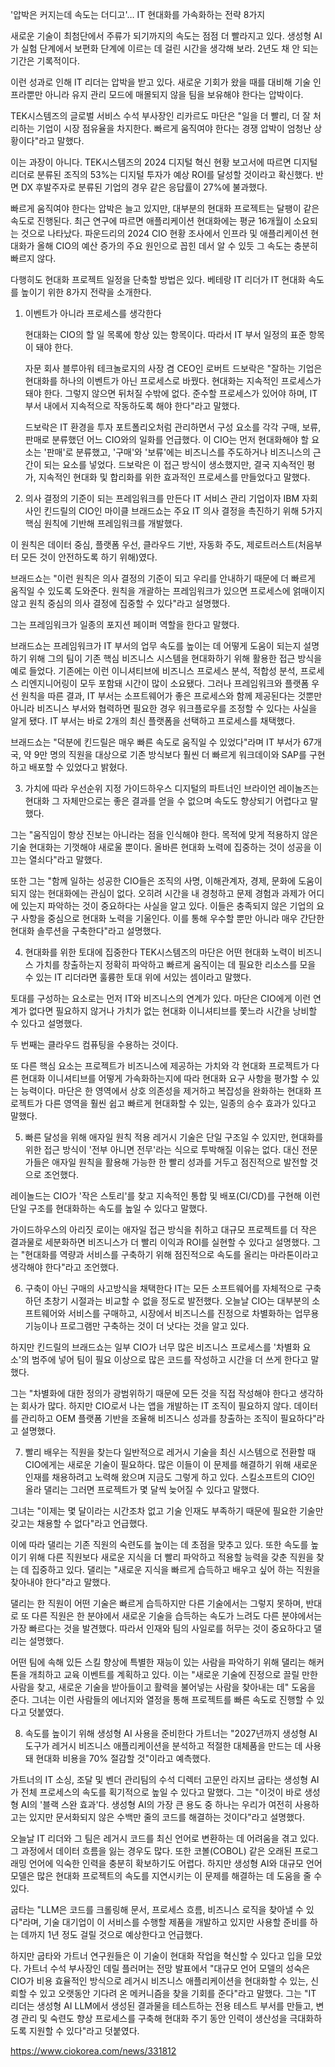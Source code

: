 '압박은 커지는데 속도는 더디고'… IT 현대화를 가속화하는 전략 8가지

새로운 기술이 최첨단에서 주류가 되기까지의 속도는 점점 더 빨라지고 있다. 생성형 AI가 실험 단계에서 보편화 단계에 이르는 데 걸린 시간을 생각해 보라. 2년도 채 안 되는 기간은 기록적이다.

이런 성과로 인해 IT 리더는 압박을 받고 있다. 새로운 기회가 왔을 때를 대비해 기술 인프라뿐만 아니라 유지 관리 모드에 매몰되지 않을 팀을 보유해야 한다는 압박이다.

TEK시스템즈의 글로벌 서비스 수석 부사장인 리카르도 마단은 "일을 더 빨리, 더 잘 처리하는 기업이 시장 점유율을 차지한다. 빠르게 움직여야 한다는 경쟁 압박이 엄청난 상황이다"라고 말했다.

이는 과장이 아니다. TEK시스템즈의 2024 디지털 혁신 현황 보고서에 따르면 디지털 리더로 분류된 조직의 53%는 디지털 투자가 예상 ROI를 달성할 것이라고 확신했다. 반면 DX 후발주자로 분류된 기업의 경우 같은 응답률이 27%에 불과했다.

빠르게 움직여야 한다는 압박은 늘고 있지만, 대부분의 현대화 프로젝트는 달팽이 같은 속도로 진행된다. 최근 연구에 따르면 애플리케이션 현대화에는 평균 16개월이 소요되는 것으로 나타났다. 파운드리의 2024 CIO 현황 조사에서 인프라 및 애플리케이션 현대화가 올해 CIO의 예산 증가의 주요 원인으로 꼽힌 데서 알 수 있듯 그 속도는 충분히 빠르지 않다.

다행히도 현대화 프로젝트 일정을 단축할 방법은 있다. 베테랑 IT 리더가 IT 현대화 속도를 높이기 위한 8가지 전략을 소개한다.

1. 이벤트가 아니라 프로세스를 생각한다

    현대화는 CIO의 할 일 목록에 항상 있는 항목이다. 따라서 IT 부서 일정의 표준 항목이 돼야 한다.
      
    자문 회사 블루아워 테크놀로지의 사장 겸 CEO인 로버트 드보락은 "잘하는 기업은 현대화를 하나의 이벤트가 아닌 프로세스로 바꿨다. 현대화는 지속적인 프로세스가 돼야 한다. 그렇지 않으면 뒤처질 수밖에 없다. 준수할 프로세스가 있어야 하며, IT 부서 내에서 지속적으로 작동하도록 해야 한다"라고 말했다.
      
    드보락은 IT 환경을 투자 포트폴리오처럼 관리하면서 구성 요소를 각각 구매, 보류, 판매로 분류했던 어느 CIO와의 일화를 언급했다. 이 CIO는 먼저 현대화해야 할 요소는 '판매'로 분류했고, '구매'와 '보류'에는 비즈니스를 주도하거나 비즈니스의 근간이 되는 요소를 넣었다. 드보락은 이 접근 방식이 생소했지만, 결국 지속적인 평가, 지속적인 현대화 및 합리화를 위한 효과적인 프로세스를 만들었다고 말했다.

2. 의사 결정의 기준이 되는 프레임워크를 만든다
  IT 서비스 관리 기업이자 IBM 자회사인 킨드릴의 CIO인 마이클 브래드쇼는 주요 IT 의사 결정을 촉진하기 위해 5가지 핵심 원칙에 기반해 프레임워크를 개발했다.
  
  이 원칙은 데이터 중심, 플랫폼 우선, 클라우드 기반, 자동화 주도, 제로트러스트(처음부터 모든 것이 안전하도록 하기 위해)였다.
  
  브래드쇼는 "이런 원칙은 의사 결정의 기준이 되고 우리를 안내하기 때문에 더 빠르게 움직일 수 있도록 도와준다. 원칙을 개괄하는 프레임워크가 있으면 프로세스에 얽매이지 않고 원칙 중심의 의사 결정에 집중할 수 있다"라고 설명했다.
  
  그는 프레임워크가 일종의 포지션 페이퍼 역할을 한다고 말했다.
  
  브래드쇼는 프레임워크가 IT 부서의 업무 속도를 높이는 데 어떻게 도움이 되는지 설명하기 위해 그의 팀이 기존 핵심 비즈니스 시스템을 현대화하기 위해 활용한 접근 방식을 예로 들었다. 기존에는 이런 이니셔티브에 비즈니스 프로세스 분석, 적합성 분석, 프로세스 리엔지니어링이 모두 포함돼 시간이 많이 소요됐다. 그러나 프레임워크와 플랫폼 우선 원칙을 따른 결과, IT 부서는 소프트웨어가 좋은 프로세스와 함께 제공된다는 것뿐만 아니라 비즈니스 부서와 협력하면 필요한 경우 워크플로우를 조정할 수 있다는 사실을 알게 됐다. IT 부서는 바로 2개의 최신 플랫폼을 선택하고 프로세스를 채택했다.
  
  브래드쇼는 "덕분에 킨드릴은 매우 빠른 속도로 움직일 수 있었다"라며 IT 부서가 67개국, 약 9만 명의 직원을 대상으로 기존 방식보다 훨씬 더 빠르게 워크데이와 SAP를 구현하고 배포할 수 있었다고 밝혔다.

3. 가치에 따라 우선순위 지정
  가이드하우스 디지털의 파트너인 브라이언 레이놀즈는 현대화 그 자체만으로는 좋은 결과를 얻을 수 없으며 속도도 향상되기 어렵다고 말했다.
  
  그는 "움직임이 항상 진보는 아니라는 점을 인식해야 한다. 목적에 맞게 적용하지 않은 기술 현대화는 기껏해야 새로울 뿐이다. 올바른 현대화 노력에 집중하는 것이 성공을 이끄는 열쇠다"라고 말했다.
  
  또한 그는 "함께 일하는 성공한 CIO들은 조직의 사명, 이해관계자, 경제, 문화에 도움이 되지 않는 현대화에는 관심이 없다. 오히려 시간을 내 경청하고 문제 경험과 과제가 어디에 있는지 파악하는 것이 중요하다는 사실을 알고 있다. 이들은 충족되지 않은 기업의 요구 사항을 중심으로 현대화 노력을 기울인다. 이를 통해 우수할 뿐만 아니라 매우 간단한 현대화 솔루션을 구축한다"라고 설명했다.

4. 현대화를 위한 토대에 집중한다
  TEK시스템즈의 마단은 어떤 현대화 노력이 비즈니스 가치를 창출하는지 정확히 파악하고 빠르게 움직이는 데 필요한 리소스를 모을 수 있는 IT 리더라면 훌륭한 토대 위에 서있는 셈이라고 말했다.
  
  토대를 구성하는 요소로는 먼저 IT와 비즈니스의 연계가 있다. 마단은 CIO에게 이런 연계가 없다면 필요하지 않거나 가치가 없는 현대화 이니셔티브를 쫓느라 시간을 낭비할 수 있다고 설명했다.
  
  두 번째는 클라우드 컴퓨팅을 수용하는 것이다.
  
  또 다른 핵심 요소는 프로젝트가 비즈니스에 제공하는 가치와 각 현대화 프로젝트가 다른 현대화 이니셔티브를 어떻게 가속화하는지에 따라 현대화 요구 사항을 평가할 수 있는 능력이다. 마단은 한 영역에서 상호 의존성을 제거하고 복잡성을 완화하는 현대화 프로젝트가 다른 영역을 훨씬 쉽고 빠르게 현대화할 수 있는, 일종의 승수 효과가 있다고 말했다.

5. 빠른 달성을 위해 애자일 원칙 적용
  레거시 기술은 단일 구조일 수 있지만, 현대화를 위한 접근 방식이 '전부 아니면 전무'라는 식으로 투박해질 이유는 없다. 대신 전문가들은 애자일 원칙을 활용해 가능한 한 빨리 성과를 거두고 점진적으로 발전할 것으로 조언했다.
  
  레이놀드는 CIO가 '작은 스토리'를 찾고 지속적인 통합 및 배포(CI/CD)를 구현해 이런 단일 구조를 현대화하는 속도를 높일 수 있다고 말했다.
  
  가이드하우스의 아리짓 로이는 애자일 접근 방식을 취하고 대규모 프로젝트를 더 작은 결과물로 세분화하면 비즈니스가 더 빨리 이익과 ROI를 실현할 수 있다고 설명했다. 그는 "현대화를 역량과 서비스를 구축하기 위해 점진적으로 속도를 올리는 마라톤이라고 생각해야 한다"라고 조언했다.

6. 구축이 아닌 구매의 사고방식을 채택한다
  IT는 모든 소프트웨어를 자체적으로 구축하던 초창기 시절과는 비교할 수 없을 정도로 발전했다. 오늘날 CIO는 대부분의 소프트웨어와 서비스를 구매하고, 시장에서 비즈니스를 진정으로 차별화하는 업무용 기능이나 프로그램만 구축하는 것이 더 낫다는 것을 알고 있다.
  
  하지만 킨드릴의 브래드쇼는 일부 CIO가 너무 많은 비즈니스 프로세스를 '차별화 요소'의 범주에 넣어 팀이 필요 이상으로 많은 코드를 작성하고 시간을 더 쓰게 한다고 말했다.
  
  그는 "차별화에 대한 정의가 광범위하기 때문에 모든 것을 직접 작성해야 한다고 생각하는 회사가 많다. 하지만 CIO로서 나는 앱을 개발하는 IT 조직이 필요하지 않다. 데이터를 관리하고 OEM 플랫폼 기반을 조율해 비즈니스 성과를 창출하는 조직이 필요하다"라고 설명했다.

7. 빨리 배우는 직원을 찾는다
  일반적으로 레거시 기술을 최신 시스템으로 전환할 때 CIO에게는 새로운 기술이 필요하다. 많은 이들이 이 문제를 해결하기 위해 새로운 인재를 채용하려고 노력해 왔으며 지금도 그렇게 하고 있다. 스킬소프트의 CIO인 올라 댈리는 그러면 프로젝트가 몇 달씩 늦어질 수 있다고 말했다.
  
  그녀는 "이제는 몇 달이라는 시간조차 없고 기술 인재도 부족하기 때문에 필요한 기술만 갖고는 채용할 수 없다"라고 언급했다.
  
  이에 따라 댈리는 기존 직원의 숙련도를 높이는 데 초점을 맞추고 있다. 또한 속도를 높이기 위해 다른 직원보다 새로운 지식을 더 빨리 파악하고 적용할 능력을 갖춘 직원을 찾는 데 집중하고 있다. 댈리는 "새로운 지식을 빠르게 습득하고 배우고 싶어 하는 직원을 찾아내야 한다"라고 말했다.
  
  댈리는 한 직원이 어떤 기술은 빠르게 습득하지만 다른 기술에서는 그렇지 못하며, 반대로 또 다른 직원은 한 분야에서 새로운 기술을 습득하는 속도가 느려도 다른 분야에서는 가장 빠르다는 것을 발견했다. 따라서 인재와 팀의 사일로를 허무는 것이 중요하다고 댈리는 설명했다.
  
  어떤 팀에 속해 있든 스킬 향상에 특별한 재능이 있는 사람을 파악하기 위해 댈리는 해커톤을 개최하고 교육 이벤트를 계획하고 있다. 이는 "새로운 기술에 진정으로 끌릴 만한 사람을 찾고, 새로운 기술을 받아들이고 활력을 불어넣는 사람을 찾아내는 데" 도움을 준다. 그녀는 이런 사람들의 에너지와 열정을 통해 프로젝트를 빠른 속도로 진행할 수 있다고 덧붙였다.

8. 속도를 높이기 위해 생성형 AI 사용을 준비한다
  가트너는 "2027년까지 생성형 AI 도구가 레거시 비즈니스 애플리케이션을 분석하고 적절한 대체품을 만드는 데 사용돼 현대화 비용을 70% 절감할 것"이라고 예측했다.
  
  가트너의 IT 소싱, 조달 및 벤더 관리팀의 수석 디렉터 고문인 라지브 굽타는 생성형 AI가 전체 프로세스의 속도를 획기적으로 높일 수 있다고 말했다. 그는 "이것이 바로 생성형 AI의 '블랙 스완 효과'다. 생성형 AI의 가장 큰 용도 중 하나는 우리가 여전히 사용하고는 있지만 문서화되지 않은 수백만 줄의 코드를 해결하는 것이다"라고 설명했다.

오늘날 IT 리더와 그 팀은 레거시 코드를 최신 언어로 변환하는 데 어려움을 겪고 있다. 그 과정에서 데이터 흐름을 잃는 경우도 많다. 또한 코볼(COBOL) 같은 오래된 프로그래밍 언어에 익숙한 인력을 충분히 확보하기도 어렵다. 하지만 생성형 AI와 대규모 언어 모델은 많은 현대화 프로젝트의 속도를 지연시키는 이 문제를 해결하는 데 도움을 줄 수 있다.

굽타는 "LLM은 코드를 크롤링해 문서, 프로세스 흐름, 비즈니스 로직을 찾아낼 수 있다"라며, 기술 대기업이 이 서비스를 수행할 제품을 개발하고 있지만 사용할 준비를 하는 데까지 1년 정도 걸릴 것으로 예상한다고 언급했다.

하지만 굽타와 가트너 연구원들은 이 기술이 현대화 작업을 혁신할 수 있다고 입을 모았다. 가트너 수석 부사장인 데릴 플러머는 전망 발표에서 "대규모 언어 모델의 성숙은 CIO가 비용 효율적인 방식으로 레거시 비즈니스 애플리케이션을 현대화할 수 있는, 신뢰할 수 있고 오랫동안 기다려 온 메커니즘을 찾을 기회를 준다"라고 말했다. 그는 "IT 리더는 생성형 AI LLM에서 생성된 결과물을 테스트하는 전용 테스트 부서를 만들고, 변경 관리 및 숙련도 향상 프로세스를 구축해 현대화 주기 동안 인력이 생산성을 극대화하도록 지원할 수 있다"라고 덧붙였다.


https://www.ciokorea.com/news/331812
